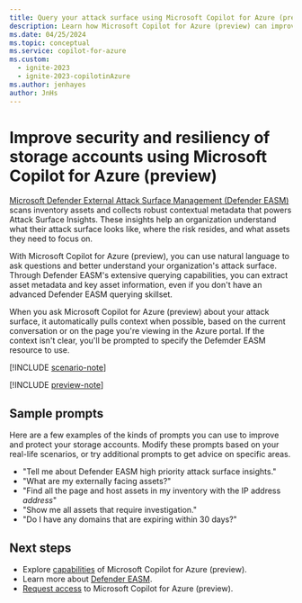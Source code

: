 ```yaml
---
title: Query your attack surface using Microsoft Copilot for Azure (preview)
description: Learn how Microsoft Copilot for Azure (preview) can improve the security posture and data resiliency of storage accounts.
ms.date: 04/25/2024
ms.topic: conceptual
ms.service: copilot-for-azure
ms.custom:
  - ignite-2023
  - ignite-2023-copilotinAzure
ms.author: jenhayes
author: JnHs
---
```


# Improve security and resiliency of storage accounts using Microsoft Copilot for Azure (preview)

[Microsoft Defender External Attack Surface Management (Defender EASM)](/azure/external-attack-surface-management/overview) scans inventory assets and collects robust contextual metadata that powers Attack Surface Insights. These insights help an organization understand what their attack surface looks like, where the risk resides, and what assets they need to focus on.

With Microsoft Copilot for Azure (preview), you can use natural language to ask questions and better understand your organization's attack surface. Through Defender EASM's extensive querying capabilities, you can extract asset metadata and key asset information, even if you don't have an advanced Defender EASM querying skillset.

When you ask Microsoft Copilot for Azure (preview) about your attack surface, it automatically pulls context when possible, based on the current conversation or on the page you're viewing in the Azure portal. If the context isn't clear, you'll be prompted to specify the Defemder EASM resource to use.

[!INCLUDE [scenario-note](includes/scenario-note.md)]

[!INCLUDE [preview-note](includes/preview-note.md)]

## Sample prompts

Here are a few examples of the kinds of prompts you can use to improve and protect your storage accounts. Modify these prompts based on your real-life scenarios, or try additional prompts to get advice on specific areas.

- "Tell me about Defender EASM high priority attack surface insights."
- "What are my externally facing assets?"
- "Find all the page and host assets in my inventory with the IP address *address*"
- "Show me all assets that require investigation."
- "Do I have any domains that are expiring within 30 days?"

## Next steps

- Explore [capabilities](capabilities.md) of Microsoft Copilot for Azure (preview).
- Learn more about [Defender EASM](/azure/external-attack-surface-management/overview).
- [Request access](https://aka.ms/MSCopilotforAzurePreview) to Microsoft Copilot for Azure (preview).
